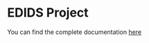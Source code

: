 # EDIDS Project

You can find the complete documentation <a href="https://alessiochecchin.github.io/text_adventure/">here</a>
